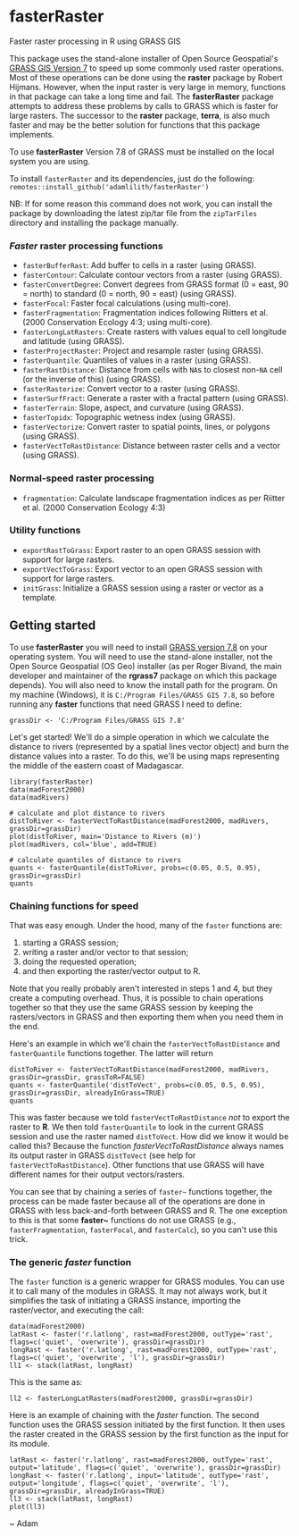 # fasterRaster
Faster raster processing in R using GRASS GIS

This package uses the stand-alone installer of Open Source Geospatial's [GRASS GIS Version 7](https://grass.osgeo.org/grass7/) to speed up some commonly used raster operations. Most of these operations can be done using the **raster** package by Robert Hijmans.  However, when the input raster is very large in memory, functions in that package can take a long time and fail. The **fasterRaster** package attempts to address these problems by calls to GRASS which is faster for large rasters. The successor to the **raster** package, **terra**, is also much faster and may be the better solution for functions that this package implements.

To use **fasterRaster** Version 7.8 of GRASS must be installed on the local system you are using.

To install `fasterRaster` and its dependencies, just do the following:  
`remotes::install_github('adamlilith/fasterRaster')`  

NB: If for some reason this command does not work, you can install the package by downloading the latest zip/tar file from the `zipTarFiles` directory and installing the package manually.

### *Faster* raster processing functions ##
* `fasterBufferRast`: Add buffer to cells in a raster (using GRASS).
* `fasterContour`: Calculate contour vectors from a raster (using GRASS).
* `fasterConvertDegree`: Convert degrees from GRASS format (0 = east, 90 = north) to standard (0 = north, 90 = east) (using GRASS).
* `fasterFocal`: Faster focal calculations (using multi-core).
* `fasterFragmentation`: Fragmentation indices following Riitters et al. (2000 Conservation Ecology 4:3; using multi-core).
* `fasterLongLatRasters`: Create rasters with values equal to cell longitude and latitude (using GRASS).
* `fasterProjectRaster`: Project and resample raster (using GRASS).
* `fasterQuantile`: Quantiles of values in a raster (using GRASS).
* `fasterRastDistance`: Distance from cells with `NA`s to closest non-`NA` cell (or the inverse of this) (using GRASS).
* `fasterRasterize`: Convert vector to a raster (using GRASS).
* `fasterSurfFract`: Generate a raster with a fractal pattern (using GRASS).
* `fasterTerrain`: Slope, aspect, and curvature (using GRASS).
* `fasterTopidx`: Topographic wetness index (using GRASS).
* `fasterVectorize`: Convert raster to spatial points, lines, or polygons (using GRASS).
* `fasterVectToRastDistance`: Distance between raster cells and a vector (using GRASS).

### Normal-speed raster processing ##
* `fragmentation`: Calculate landscape fragmentation indices as per Riitter et al. (2000 Conservation Ecology 4:3)

### Utility functions ##
* `exportRastToGrass`: Export raster to an open GRASS session with support for large rasters.
* `exportVectToGrass`: Export vector to an open GRASS session with support for large rasters.
* `initGrass`: Initialize a GRASS session using a raster or vector as a template.

## Getting started ##
To use **fasterRaster** you will need to install [GRASS version 7.8](https://grass.osgeo.org/) on your operating system. You will need to use the stand-alone installer, not the Open Source Geospatial (OS Geo) installer (as per Roger Bivand, the main developer and maintainer of the **rgrass7** package on which this package depends). You will also need to know the install path for the program. On my machine (Windows), it is `C:/Program Files/GRASS GIS 7.8`, so before running any **faster** functions that need GRASS I need to define:

`grassDir <- 'C:/Program Files/GRASS GIS 7.8'`  

Let's get started! We'll do a simple operation in which we calculate the distance to rivers (represented by a spatial lines vector object) and burn the distance values into a raster. To do this, we'll be using maps representing the middle of the eastern coast of Madagascar.

`library(fasterRaster)`  
`data(madForest2000)`  
`data(madRivers)`  

`# calculate and plot distance to rivers`  
`distToRiver <- fasterVectToRastDistance(madForest2000, madRivers, grassDir=grassDir)`  
`plot(distToRiver, main='Distance to Rivers (m)')`  
`plot(madRivers, col='blue', add=TRUE)`  

`# calculate quantiles of distance to rivers`  
`quants <- fasterQuantile(distToRiver, probs=c(0.05, 0.5, 0.95), grassDir=grassDir)`  
`quants`  

### Chaining functions for speed ###
That was easy enough. Under the hood, many of the `faster` functions are:  
1) starting a GRASS session;  
2) writing a raster and/or vector to that session;  
3) doing the requested operation;  
4) and then exporting the raster/vector output to R.  

Note that you really probably aren't interested in steps 1 and 4, but they create a computing overhead.  Thus, it is possible to chain operations together so that they use the same GRASS session by keeping the rasters/vectors in GRASS and then exporting them when you need them in the end.  

Here's an example in which we'll chain the `fasterVectToRastDistance` and `fasterQuantile` functions together. The latter will return

`distToRiver <- fasterVectToRastDistance(madForest2000, madRivers, grassDir=grassDir, grassToR=FALSE)`  
`quants <- fasterQuantile('distToVect', probs=c(0.05, 0.5, 0.95), grassDir=grassDir, alreadyInGrass=TRUE)`  
`quants`  

This was faster because we told `fasterVectToRastDistance` *not* to export the raster to **R**. We then told `fasterQuantile` to look in the current GRASS session and use the raster named `distToVect`. How did we know it would be called this?  Because the function *fasterVectToRastDistance* always names its output raster in GRASS `distToVect` (see help for `fasterVectToRastDistance`). Other functions that use GRASS will have different names for their output vectors/rasters.

You can see that by chaining a series of `faster~` functions together, the process can be made faster because all of the operations are done in GRASS with less back-and-forth between GRASS and R.  The one exception to this is that some **faster~** functions do not use GRASS (e.g., `fasterFragmentation`, `fasterFocal`, and `fasterCalc`), so you can't use this trick.

### The generic *faster* function ###
The `faster` function is a generic wrapper for GRASS modules. You can use it to call many of the modules in GRASS.  It may not always work, but it simplifies the task of initiating a GRASS instance, importing the raster/vector, and executing the call:

`data(madForest2000)`  
`latRast <- faster('r.latlong', rast=madForest2000, outType='rast', flags=c('quiet', 'overwrite'), grassDir=grassDir)`  
`longRast <- faster('r.latlong', rast=madForest2000, outType='rast', flags=c('quiet', 'overwrite', 'l'), grassDir=grassDir)`  
`ll1 <- stack(latRast, longRast)`  

This is the same as:

`ll2 <- fasterLongLatRasters(madForest2000, grassDir=grassDir)`

Here is an example of chaining with the *faster* function. The second function uses the GRASS session initiated by the first function. It then uses the raster created in the GRASS session by the first function as the input for its module.

`latRast <- faster('r.latlong', rast=madForest2000, outType='rast', output='latitude', flags=c('quiet', 'overwrite'), grassDir=grassDir)`  
`longRast <- faster('r.latlong', input='latitude', outType='rast', output='longitude', flags=c('quiet', 'overwrite', 'l'), grassDir=grassDir, alreadyInGrass=TRUE)`  
`ll3 <- stack(latRast, longRast)`  
`plot(ll3)`  

~ Adam
